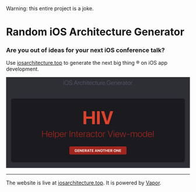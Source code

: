 Warning: this entire project is a joke.

# Random iOS Architecture Generator

### Are you out of ideas for your next iOS conference talk?

Use [iosarchitecture.top](https://iosarchitecture.top) to generate the next big thing ® on iOS app development.

![screenshot](./screenshot.png)

--------------------

The website is live at [iosarchitecture.top](https://iosarchitecture.top). It is powered by [Vapor](https://vapor.codes).